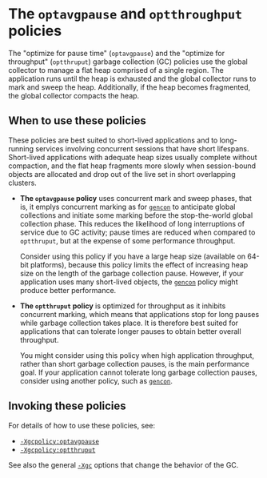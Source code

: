 <!--
* Copyright (c) 2017, 2020 IBM Corp. and others
*
* This program and the accompanying materials are made
* available under the terms of the Eclipse Public License 2.0
* which accompanies this distribution and is available at
* https://www.eclipse.org/legal/epl-2.0/ or the Apache
* License, Version 2.0 which accompanies this distribution and
* is available at https://www.apache.org/licenses/LICENSE-2.0.
*
* This Source Code may also be made available under the
* following Secondary Licenses when the conditions for such
* availability set forth in the Eclipse Public License, v. 2.0
* are satisfied: GNU General Public License, version 2 with
* the GNU Classpath Exception [1] and GNU General Public
* License, version 2 with the OpenJDK Assembly Exception [2].
*
* [1] https://www.gnu.org/software/classpath/license.html
* [2] http://openjdk.java.net/legal/assembly-exception.html
*
* SPDX-License-Identifier: EPL-2.0 OR Apache-2.0 OR GPL-2.0 WITH
* Classpath-exception-2.0 OR LicenseRef-GPL-2.0 WITH Assembly-exception
-->


# The `optavgpause` and `optthroughput` policies

The "optimize for pause time" (`optavgpause`) and the "optimize for throughput" (`optthruput`) garbage collection (GC) policies use the global collector to manage a flat heap comprised of a single region. The application runs until the heap is exhausted and the global collector runs to mark and sweep the heap. Additionally, if the heap becomes fragmented, the global collector compacts the heap.

## When to use these policies

These policies are best suited to short-lived applications and to long-running services involving concurrent sessions that have short lifespans. Short-lived applications with adequate heap sizes usually complete without compaction, and the flat heap fragments more slowly when session-bound objects are allocated and drop out of the live set in short overlapping clusters.

- **The `optavgpause` policy** uses concurrent mark and sweep phases, that is, it emplys concurrent marking as for [`gencon`](gc_gencon.md) to anticipate global collections and initiate some marking before the stop-the-world global collection phase. This reduces the likelihood of long interruptions of service due to GC activity; pause times are reduced when compared to `optthruput`, but at the expense of some performance throughput.

    Consider using this policy if you have a large heap size (available on 64-bit platforms), because this policy limits the effect of increasing heap size on the length of the garbage collection pause. However, if your application uses many short-lived objects, the [`gencon`](gc_gencon.md) policy might produce better performance.

- **The `optthruput` policy** is optimized for throughput as it inhibits concurrent marking, which means that applications stop for long pauses while garbage collection takes place. It is therefore best suited for applications that can tolerate longer pauses to obtain better overall throughput.

    You might consider using this policy when high application throughput, rather than short garbage collection pauses, is the main performance goal. If your application cannot tolerate long garbage collection pauses, consider using another policy, such as [`gencon`](gc_gencon.md).


## Invoking these policies

For details of how to use these policies, see:

- [`-Xgcpolicy:optavgpause`](xgcpolicy.md#optavgpause)
- [`-Xgcpolicy:optthruput`](xgcpolicy.md#optthruput)

See also the general [`-Xgc`](xgc.md) options that change the behavior of the GC.


<!--

## From `gc.md`

- [`-Xgcpolicy:optavgpause`](xgcpolicy.md#optavgpause) uses concurrent mark and sweep phases, which means that pause times are reduced when compared to optthruput, but at the expense of some performance throughput.
- [`-Xgcpolicy:optthruput`](xgcpolicy.md#optthruput) is optimized for throughput by disabling the concurrent mark phase, which means that applications will stop for long pauses while garbage collection takes place. You might consider using this policy when high application throughput, rather than short garbage collection pauses, is the main performance goal.


## From `xgcpolicy.md`

### `optavgpause`

        -Xgcpolicy:optavgpause

: The "optimize for pause time" policy uses concurrent mark and concurrent sweep phases. Pause times are shorter than with `optthruput`, but application throughput is reduced because some garbage collection work is taking place while the application is running. Consider using this policy if you have a large heap size (available on 64-bit platforms), because this policy limits the effect of increasing heap size on the length of the garbage collection pause. However, if your application uses many short-lived objects, the `gencon` policy might produce better performance.

### `optthruput`

        -Xgcpolicy:optthruput

: The "optimize for throughput" policy disables the concurrent mark phase. The application stops during global garbage collection, so long pauses can occur. This configuration is typically used for large-heap applications when high application throughput, rather than short garbage collection pauses, is the main performance goal. If your application cannot tolerate long garbage collection pauses, consider using another policy, such as `gencon`.




## Briggs

The optavgpause and optthruput policies use the global collector to manage a flat heap comprised of a single region. The application runs until the heap is exhausted and the global collector runs to mark and sweep the heap. Additionally, if the heap becomes fragmented, the global collector will compact the heap.

These policies are best suited to short-lived applications and to long-running services involving concurrent sessions that have short lifespans. Short-lived applications with adequate heap sizes will usually complete without compaction, and the flat heap fragments more slowly when session-bound objects are allocated and drop out of the live set in short overlapping clusters.

- The optavgpause policy employs concurrent marking as for gencon to anticipate global collections and initiate some marking before the stop-the-world global collection phase. This reduces the likelihood of long interruptions of service due to GC activity.

- The optthruput policy inhibits concurrent marking and is best suited for applications that can tolerate longer pauses to obtain better overall throughput.

-->

<!-- ==== END OF TOPIC ==== gc_gencon.md ==== -->

